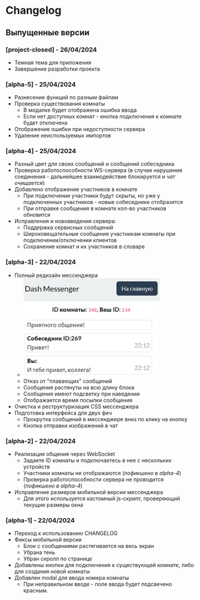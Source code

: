 # Changelog

## Выпущенные версии
### [project-closed] - 26/04/2024
- Темная тема для приложения
- Завершение разработки проекта


### [alpha-5] - 25/04/2024
- Разнесение функций по разным файлам
- Проверка существования комнаты
    - В модалке будет отображена ошибка ввода
    - Если нет доступных комнат - кнопка подключения к комнате будет отключена
- Отображение ошибки при недоступности сервера
- Удаление неиспользуемых импортов


### [alpha-4] - 25/04/2024
- Разный цвет для своих сообщений и сообщений собеседника
- Проверка работоспособности WS-сервера (в случае нарушения соединения - дальнейшее взаимодействие блокируется и *чат очищается*)
- Добавлено отображение участников в комнате
    - При подключении участники будут скрыты, но уже у подключенных участников - новые собеседники отобразятся
    - При отправке сообщения в комнате кол-во участников обновится
- Исправления и нововведения сервера:
    - Поддержка сервисных сообщений
    - Широковещательные сообщения участникам комнаты при подключении/отключении клиентов
    - Сохранение комнат и их участников в словаре


### [alpha-3] - 22/04/2024
- Полный редизайн мессенджера
    - ![img](imgs/new-messenger.png)
    - Отказ от "плавающих" сообщений
    - Сообщения растянуты на всю длину блока
    - Сообщения имеют подсветку при наведении
    - Отображается время посылки сообщения
- Очистка и реструктуризация CSS мессенджера
- Подготовка интерфейса для двух фич
    - Прокрутка сообщений в мессенджере вниз по клику на кнопку
    - Кнопка отправки изображений в чат


### [alpha-2] - 22/04/2024
- Реализация общения через WebSocket
    - Задаете ID комнаты и подключаетесь в нее с нескольких устройств
    - Участники комнаты не отображаются (*пофикшено в alpha-4*)
    - Проверка работоспособности сервера не проводится (*пофикшено в alpha-4*)
- Исправление размеров мобильной версии мессенджера
    - Для этого используется кастомный js-скрипт, проверяющий текущие размеры окна


### [alpha-1] - 22/04/2024
- Переход к использованию CHANGELOG
- Фиксы мобильной версии
    - Блок с сообщениями растягивается на весь экран
    - Убрана тень
    - Убран скролл по странице
- Добавлены кнопки для подключения к существующей комнате, либо для создания новой комнаты
- Добавлен modal для ввода номера комнаты
    - При неправильном вводе - поле ввода будет подсвечено красным.